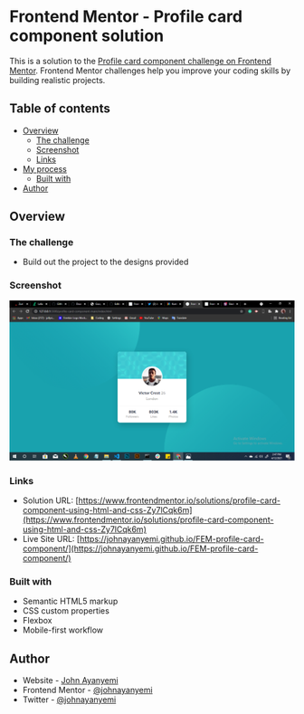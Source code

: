 # Frontend Mentor - Profile card component solution

This is a solution to the [Profile card component challenge on Frontend Mentor](https://www.frontendmentor.io/challenges/profile-card-component-cfArpWshJ). Frontend Mentor challenges help you improve your coding skills by building realistic projects. 

## Table of contents

- [Overview](#overview)
  - [The challenge](#the-challenge)
  - [Screenshot](#screenshot)
  - [Links](#links)
- [My process](#my-process)
  - [Built with](#built-with)
- [Author](#author)

## Overview

### The challenge

- Build out the project to the designs provided

### Screenshot

<img src="/images/screenshot.png">

### Links

- Solution URL: [https://www.frontendmentor.io/solutions/profile-card-component-using-html-and-css-Zy7lCqk6m](https://www.frontendmentor.io/solutions/profile-card-component-using-html-and-css-Zy7lCqk6m)
- Live Site URL: [https://johnayanyemi.github.io/FEM-profile-card-component/](https://johnayanyemi.github.io/FEM-profile-card-component/)


### Built with

- Semantic HTML5 markup
- CSS custom properties
- Flexbox
- Mobile-first workflow

## Author

- Website - [John Ayanyemi](https://linktr.ee/johnayanyemi)
- Frontend Mentor - [@johnayanyemi](https://www.frontendmentor.io/profile/johnayanyemi)
- Twitter - [@johnayanyemi](https://www.twitter.com/johnayanyemi)
